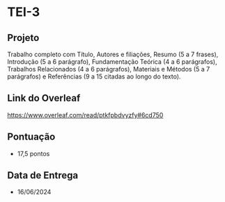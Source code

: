 # TEI-3

## Projeto

Trabalho completo com Título, Autores e filiações, Resumo (5 a 7 frases), Introdução (5 a 6 parágrafo), Fundamentação Teórica (4 a 6 parágrafos), Trabalhos Relacionados (4 a 6 parágrafos), Materiais e Métodos (5 a 7 parágrafos) e Referências  (9 a 15 citadas ao longo do texto).

## Link do Overleaf

https://www.overleaf.com/read/ptkfpbdvyzfy#6cd750

## Pontuação

* 17,5 pontos

## Data de Entrega

* 16/06/2024

